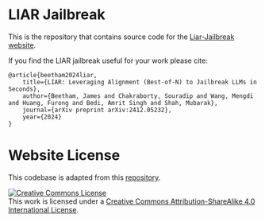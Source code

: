 # LIAR Jailbreak

This is the repository that contains source code for the [Liar-Jailbreak website](https://james-beetham.github.io/liar-jailbreak.github.io/).

If you find the LIAR jailbreak useful for your work please cite:
```
@article{beetham2024liar,
    title={LIAR: Leveraging Alignment (Best-of-N) to Jailbreak LLMs in Seconds},
    author={Beetham, James and Chakraborty, Souradip and Wang, Mengdi and Huang, Furong and Bedi, Amrit Singh and Shah, Mubarak},
    journal={arXiv preprint arXiv:2412.05232},
    year={2024}
}
```

# Website License
This codebase is adapted from this <a href="https://github.com/nerfies/nerfies.github.io">repository</a>.

<a rel="license" href="http://creativecommons.org/licenses/by-sa/4.0/"><img alt="Creative Commons License" style="border-width:0" src="https://i.creativecommons.org/l/by-sa/4.0/88x31.png" /></a><br />This work is licensed under a <a rel="license" href="http://creativecommons.org/licenses/by-sa/4.0/">Creative Commons Attribution-ShareAlike 4.0 International License</a>.
